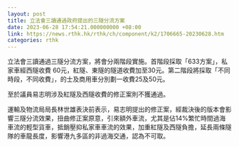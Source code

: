 ```yaml
---
layout: post
title: 立法會三讀通過政府提出的三隧分流方案
date: 2023-06-28 17:54:21.000000000 +08:00
link: https://news.rthk.hk/rthk/ch/component/k2/1706665-20230628.htm
categories: rthk
---
```


立法會三讀通過三隧分流方案，將會分兩階段實施。首階段採取「633方案」，私家車經西隧收費 60元，紅隧、東隧的隧道收費加至30元。第二階段將採取「不同時段，不同收費」，的士及商用車分別劃一收費25及50元。

至於議員易志明涉及紅隧及西隧收費的修正案則不獲通過。

運輸及物流局局長林世雄表決前表示，易志明提出的修正案，經裁決後的版本會影響三隧分流效果，扭曲修正案原意，引來額外車流，尤其是佔14%繁忙時間過海車流的輕型貨車，抵銷壓抑私家車車流的效果，加重紅隧及西隧負擔，延長兩條隧隊的車龍長度，影響港九多區的非過海交通，認為不可取。

